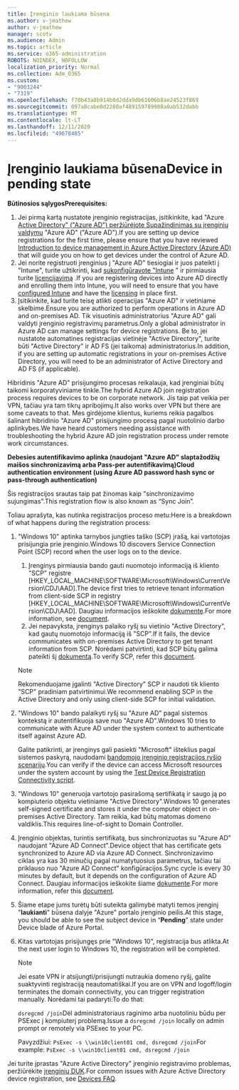 ```yaml
---
title: Įrenginio laukiama būsena
ms.author: v-jmathew
author: v-jmathew
manager: scotv
ms.audience: Admin
ms.topic: article
ms.service: o365-administration
ROBOTS: NOINDEX, NOFOLLOW
localization_priority: Normal
ms.collection: Adm_O365
ms.custom:
- "9003244"
- "7319"
ms.openlocfilehash: f70b43a8b914b0d2dda9db61606b8ae24523f869
ms.sourcegitcommit: 097a8cabe0d2280af489159789988a0ab532dabb
ms.translationtype: MT
ms.contentlocale: lt-LT
ms.lasthandoff: 12/11/2020
ms.locfileid: "49678485"
---
```

# <a name="device-in-pending-state"></a><span data-ttu-id="509df-102">Įrenginio laukiama būsena</span><span class="sxs-lookup"><span data-stu-id="509df-102">Device in pending state</span></span>

<span data-ttu-id="509df-103">**Būtinosios sąlygos**</span><span class="sxs-lookup"><span data-stu-id="509df-103">**Prerequisites:**</span></span>

1. <span data-ttu-id="509df-104">Jei pirmą kartą nustatote įrenginio registracijas, įsitikinkite, kad "Azure [Active Directory" ("Azure AD") peržiūrėjote Supažindinimas su įrenginių valdymu](https://docs.microsoft.com/azure/active-directory/devices/overview?WT.mc_id=Portal-Microsoft_Azure_Support) "Azure AD" ("Azure AD").</span><span class="sxs-lookup"><span data-stu-id="509df-104">If you are setting up device registrations for the first time, please ensure that you have reviewed [Introduction to device management in Azure Active Directory (Azure AD)](https://docs.microsoft.com/azure/active-directory/devices/overview?WT.mc_id=Portal-Microsoft_Azure_Support) that will guide you on how to get devices under the control of Azure AD.</span></span>
2. <span data-ttu-id="509df-105">Jei norite registruoti įrenginius į "Azure AD" tiesiogiai ir juos pateikti į "Intune", turite užtikrinti, kad [sukonfigūravote "Intune](https://docs.microsoft.com/mem/intune/enrollment/device-enrollment?WT.mc_id=Portal-Microsoft_Azure_Support) " ir pirmiausia turite [licencijavimą](https://docs.microsoft.com/mem/intune/fundamentals/licenses-assign?WT.mc_id=Portal-Microsoft_Azure_Support) .</span><span class="sxs-lookup"><span data-stu-id="509df-105">If you are registering devices into Azure AD directly and enrolling them into Intune, you will need to ensure that you have [configured Intune](https://docs.microsoft.com/mem/intune/enrollment/device-enrollment?WT.mc_id=Portal-Microsoft_Azure_Support) and have the [licensing](https://docs.microsoft.com/mem/intune/fundamentals/licenses-assign?WT.mc_id=Portal-Microsoft_Azure_Support) in place first.</span></span>
3. <span data-ttu-id="509df-106">Įsitikinkite, kad turite teisę atlikti operacijas "Azure AD" ir vietiniame skelbime.</span><span class="sxs-lookup"><span data-stu-id="509df-106">Ensure you are authorized to perform operations in Azure AD and on-premises AD.</span></span> <span data-ttu-id="509df-107">Tik visuotinis administratorius "Azure AD" gali valdyti įrenginio registravimų parametrus.</span><span class="sxs-lookup"><span data-stu-id="509df-107">Only a global administrator in Azure AD can manage settings for device registrations.</span></span> <span data-ttu-id="509df-108">Be to, jei nustatote automatines registracijas vietinėje "Active Directory", turite būti "Active Directory" ir AD FS (jei taikoma) administratorius.</span><span class="sxs-lookup"><span data-stu-id="509df-108">In addition, if you are setting up automatic registrations in your on-premises Active Directory, you will need to be an administrator of Active Directory and AD FS (if applicable).</span></span>

<span data-ttu-id="509df-109">Hibridinis "Azure AD" prisijungimo procesas reikalauja, kad įrenginiai būtų taikomi korporatyviniame tinkle.</span><span class="sxs-lookup"><span data-stu-id="509df-109">The hybrid Azure AD join registration process requires devices to be on corporate network.</span></span> <span data-ttu-id="509df-110">Jis taip pat veikia per VPN, tačiau yra tam tikrų apribojimų.</span><span class="sxs-lookup"><span data-stu-id="509df-110">It also works over VPN but there are some caveats to that.</span></span> <span data-ttu-id="509df-111">Mes girdėjome klientus, kuriems reikia pagalbos šalinant hibridinio "Azure AD" prisijungimo procesą pagal nuotolinio darbo aplinkybes.</span><span class="sxs-lookup"><span data-stu-id="509df-111">We have heard customers needing assistance with troubleshooting the hybrid Azure AD join registration process under remote work circumstances.</span></span>

<span data-ttu-id="509df-112">**Debesies autentifikavimo aplinka (naudojant "Azure AD" slaptažodžių maišos sinchronizavimą arba Pass-per autentifikavimą)**</span><span class="sxs-lookup"><span data-stu-id="509df-112">**Cloud authentication environment (using Azure AD password hash sync or pass-through authentication)**</span></span>

<span data-ttu-id="509df-113">Šis registracijos srautas taip pat žinomas kaip "sinchronizavimo sujungimas".</span><span class="sxs-lookup"><span data-stu-id="509df-113">This registration flow is also known as “Sync Join”.</span></span>

<span data-ttu-id="509df-114">Toliau aprašyta, kas nutinka registracijos proceso metu:</span><span class="sxs-lookup"><span data-stu-id="509df-114">Here is a breakdown of what happens during the registration process:</span></span>

1. <span data-ttu-id="509df-115">"Windows 10" aptinka tarnybos jungties taško (SCP) įrašą, kai vartotojas prisijungia prie įrenginio.</span><span class="sxs-lookup"><span data-stu-id="509df-115">Windows 10 discovers Service Connection Point (SCP) record when the user logs on to the device.</span></span>

    1. <span data-ttu-id="509df-116">Įrenginys pirmiausia bando gauti nuomotojo informaciją iš kliento "SCP" registre [HKEY_LOCAL_MACHINE\SOFTWARE\Microsoft\Windows\CurrentVersion\CDJ\AAD].</span><span class="sxs-lookup"><span data-stu-id="509df-116">The device first tries to retrieve tenant information from client-side SCP in registry [HKEY_LOCAL_MACHINE\SOFTWARE\Microsoft\Windows\CurrentVersion\CDJ\AAD].</span></span> <span data-ttu-id="509df-117">Daugiau informacijos ieškokite [dokumente](https://docs.microsoft.com/azure/active-directory/devices/hybrid-azuread-join-control).</span><span class="sxs-lookup"><span data-stu-id="509df-117">For more information, see [document](https://docs.microsoft.com/azure/active-directory/devices/hybrid-azuread-join-control).</span></span>
    1. <span data-ttu-id="509df-118">Jei nepavyksta, įrenginys palaiko ryšį su vietinio "Active Directory", kad gautų nuomotojo informaciją iš "SCP".</span><span class="sxs-lookup"><span data-stu-id="509df-118">If it fails, the device communicates with on-premises Active Directory to get tenant information from SCP.</span></span> <span data-ttu-id="509df-119">Norėdami patvirtinti, kad SCP būtų galima pateikti šį [dokumentą](https://docs.microsoft.com/azure/active-directory/devices/hybrid-azuread-join-manual#configure-a-service-connection-point).</span><span class="sxs-lookup"><span data-stu-id="509df-119">To verify SCP, refer this [document](https://docs.microsoft.com/azure/active-directory/devices/hybrid-azuread-join-manual#configure-a-service-connection-point).</span></span>

    > [!NOTE]
    > <span data-ttu-id="509df-120">Rekomenduojame įgalinti "Active Directory" SCP ir naudoti tik kliento "SCP" pradiniam patvirtinimui.</span><span class="sxs-lookup"><span data-stu-id="509df-120">We recommend enabling SCP in the Active Directory and only using client-side SCP for initial validation.</span></span>

2. <span data-ttu-id="509df-121">"Windows 10" bando palaikyti ryšį su "Azure AD" pagal sistemos kontekstą ir autentifikuoja save nuo "Azure AD".</span><span class="sxs-lookup"><span data-stu-id="509df-121">Windows 10 tries to communicate with Azure AD under the system context to authenticate itself against Azure AD.</span></span>

    <span data-ttu-id="509df-122">Galite patikrinti, ar įrenginys gali pasiekti "Microsoft" išteklius pagal sistemos paskyrą, naudodami [bandomojo įrenginio registracijos ryšio scenarijų](https://gallery.technet.microsoft.com/Test-Device-Registration-3dc944c0).</span><span class="sxs-lookup"><span data-stu-id="509df-122">You can verify if the device can access Microsoft resources under the system account by using the [Test Device Registration Connectivity script](https://gallery.technet.microsoft.com/Test-Device-Registration-3dc944c0).</span></span>

3. <span data-ttu-id="509df-123">"Windows 10" generuoja vartotojo pasirašomą sertifikatą ir saugo ją po kompiuterio objektu vietiniame "Active Directory".</span><span class="sxs-lookup"><span data-stu-id="509df-123">Windows 10 generates self-signed certificate and stores it under the computer object in on-premises Active Directory.</span></span> <span data-ttu-id="509df-124">Tam reikia, kad būtų matomas domeno valdiklis.</span><span class="sxs-lookup"><span data-stu-id="509df-124">This requires line-of-sight to Domain Controller.</span></span>

4. <span data-ttu-id="509df-125">Įrenginio objektas, turintis sertifikatą, bus sinchronizuotas su "Azure AD" naudojant "Azure AD Connect".</span><span class="sxs-lookup"><span data-stu-id="509df-125">Device object that has certificate gets synchronized to Azure AD via Azure AD Connect.</span></span> <span data-ttu-id="509df-126">Sinchronizavimo ciklas yra kas 30 minučių pagal numatytuosius parametrus, tačiau tai priklauso nuo "Azure AD Connect" konfigūracijos.</span><span class="sxs-lookup"><span data-stu-id="509df-126">Sync cycle is every 30 minutes by default, but it depends on the configuration of Azure AD Connect.</span></span> <span data-ttu-id="509df-127">Daugiau informacijos ieškokite šiame [dokumente](https://docs.microsoft.com/azure/active-directory/hybrid/how-to-connect-sync-configure-filtering#organizational-unitbased-filtering).</span><span class="sxs-lookup"><span data-stu-id="509df-127">For more information, refer this [document](https://docs.microsoft.com/azure/active-directory/hybrid/how-to-connect-sync-configure-filtering#organizational-unitbased-filtering).</span></span>

5. <span data-ttu-id="509df-128">Šiame etape jums turėtų būti suteikta galimybė matyti temos įrenginį "**laukianti**" būsena dalyje "Azure" portalo įrenginio peilis.</span><span class="sxs-lookup"><span data-stu-id="509df-128">At this stage, you should be able to see the subject device in “**Pending**” state under Device blade of Azure Portal.</span></span>

6. <span data-ttu-id="509df-129">Kitas vartotojas prisijungęs prie "Windows 10", registracija bus atlikta.</span><span class="sxs-lookup"><span data-stu-id="509df-129">At the next user login to Windows 10, the registration will be completed.</span></span>

    > [!NOTE]
    > <span data-ttu-id="509df-130">Jei esate VPN ir atsijungti/prisijungti nutraukia domeno ryšį, galite suaktyvinti registraciją neautomatiškai.</span><span class="sxs-lookup"><span data-stu-id="509df-130">If you are on VPN and logoff/login terminates the domain connectivity, you can trigger registration manually.</span></span> <span data-ttu-id="509df-131">Norėdami tai padaryti:</span><span class="sxs-lookup"><span data-stu-id="509df-131">To do that:</span></span>
    >
    > <span data-ttu-id="509df-132">`dsregcmd /join`Dėl administratoriaus raginimo arba nuotoliniu būdu per PSExec į kompiuterį problemą.</span><span class="sxs-lookup"><span data-stu-id="509df-132">Issue a `dsregcmd /join` locally on admin prompt or remotely via PSExec to your PC.</span></span>
    >
    > <span data-ttu-id="509df-133">Pavyzdžiui: `PsExec -s \\win10client01 cmd, dsregcmd /join`</span><span class="sxs-lookup"><span data-stu-id="509df-133">For example: `PsExec -s \\win10client01 cmd, dsregcmd /join`</span></span>

<span data-ttu-id="509df-134">Jei turite įprastas "Azure Active Directory" įrenginio registravimo problemas, peržiūrėkite [įrenginių DUK](https://docs.microsoft.com/azure/active-directory/devices/faq).</span><span class="sxs-lookup"><span data-stu-id="509df-134">For common issues with Azure Active Directory device registration, see [Devices FAQ](https://docs.microsoft.com/azure/active-directory/devices/faq).</span></span>
